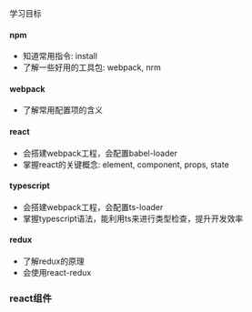 学习目标
#### npm
* 知道常用指令: install
* 了解一些好用的工具包: webpack, nrm

#### webpack
* 了解常用配置项的含义

#### react
* 会搭建webpack工程，会配置babel-loader
* 掌握react的关键概念: element, component, props, state

#### typescript
* 会搭建webpack工程，会配置ts-loader
* 掌握typescript语法，能利用ts来进行类型检查，提升开发效率

#### redux
* 了解redux的原理
* 会使用react-redux

### react组件